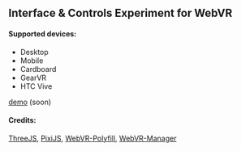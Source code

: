 ## Interface & Controls Experiment for WebVR

#### Supported devices:
- Desktop
- Mobile
- Cardboard
- GearVR
- HTC Vive

[demo](#) (soon)

#### Credits:
[ThreeJS](https://threejs.org), [PixiJS](http://www.pixijs.com/), [WebVR-Polyfill](https://github.com/googlevr/webvr-polyfill), [WebVR-Manager](https://github.com/borismus/webvr-boilerplate)